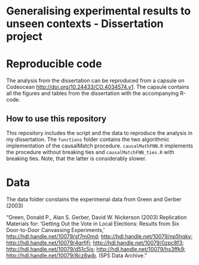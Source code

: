 # Generalising experimental results to unseen contexts - Dissertation project

# Reproducible code

The analysis from the dissertation can be reproduced from a capsule on Codeocean http://doi.org/10.24433/CO.4034574.v1. The capsule contains all the figures and tables from the dissertation with the accompanying R-code. 

## How to use this repository

This repository includes the script and the data to reproduce the analysis in my dissertation. The `functions` folder contains the two  algorithmic implementation of the causalMatch procedure. `causalMathFNN.R` implements the procedure without breaking ties and `causalMatchFNN_ties.R` with breaking ties. Note, that the latter is considerably slower.

# Data
The data folder constains the experimenal data from Green and Gerber (2003)

“Green, Donald P., Alan S. Gerber, David W. Nickerson (2003) Replication Materials for: ‘Getting Out the Vote in Local Elections: Results from Six Door-to-Door Canvassing Experiments,’ http://hdl.handle.net/10079/sf7m0md; http://hdl.handle.net/10079/np5hqkv; http://hdl.handle.net/10079/4qrfjfj; http://hdl.handle.net/10079/0zpc8f3; http://hdl.handle.net/10079/d51c5js; http://hdl.handle.net/10079/hx3ffk9; http://hdl.handle.net/10079/8cz8wjb. ISPS Data Archive.”

